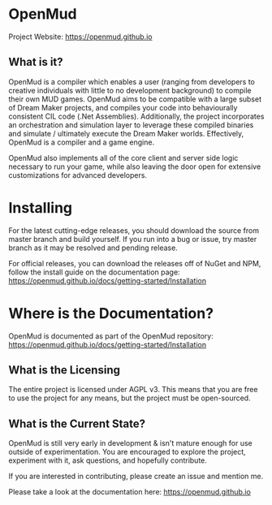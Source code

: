 # OpenMud

Project Website: https://openmud.github.io


## What is it?

OpenMud is a compiler which enables a user (ranging from developers to creative individuals with little to no development background) to compile their own MUD games. OpenMud aims to be compatible with a large subset of Dream Maker projects, and compiles your code into behaviourally consistent CIL code (.Net Assemblies). Additionally, the project incorporates an orchestration and simulation layer to leverage these compiled binaries and simulate / ultimately execute the Dream Maker worlds. Effectively, OpenMud is a compiler and a game engine.

OpenMud also implements all of the core client and server side logic necessary to run your game, while also leaving the door open for extensive customizations for advanced developers.

# Installing

For the latest cutting-edge releases, you should download the source from master branch and build yourself. If you run into a bug or issue, try master branch as it may be resolved and pending release.

For official releases, you can download the releases off of NuGet and NPM, follow the install guide on the documentation page: https://openmud.github.io/docs/getting-started/Installation

# Where is the Documentation?

OpenMud is documented as part of the OpenMud repository: https://openmud.github.io/docs/getting-started/Installation


## What is the Licensing
The entire project is licensed under AGPL v3. This means that you are free to use the project for any means, but the project must be open-sourced.

## What is the Current State?

OpenMud is still very early in development & isn't mature enough for use outside of experimentation. You are encouraged to explore the project, experiment with it, ask questions, and hopefully contribute.

If you are interested in contributing, please create an issue and mention me.

Please take a look at the documentation here: https://openmud.github.io
